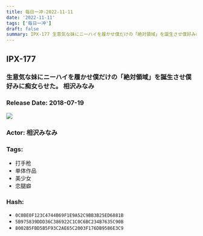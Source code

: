 ```yaml
---
title: 每日一冲-2022-11-11
date: '2022-11-11'
tags: ['每日一冲']
draft: false
summary: IPX-177 生意気な妹にニーハイを履かせ僕だけの「絶対領域」を誕生させ僕好みに痴女らせた。 相沢みなみ
---
```


## IPX-177

### 生意気な妹にニーハイを履かせ僕だけの「絶対領域」を誕生させ僕好みに痴女らせた。 相沢みなみ

### Release Date: 2018-07-19

![](https://pics.dmm.co.jp/mono/movie/adult/ipx177/ipx177pl.jpg)

### Actor: 相沢みなみ

### Tags:

- 打手枪
- 单体作品
- 美少女
- 恋腿癖

### Hash:

- `0C0BE0F123C4744B69F1E9A52C9BB3B25ED6881B`
- `5B975839DDD36C386922C1C0C6BC234B7635C90B`
- `8002B5FBD5B5F93C2AE65C2003F176DB9586E3C9`
